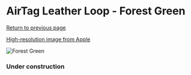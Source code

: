 # AirTag Leather Loop - Forest Green

[Return to previous page](/airtag)

[High-resolution image from Apple](https://store.storeimages.cdn-apple.com/8756/as-images.apple.com/is/MM013?wid=4500&hei=4500&fmt=png)

<div style="width: 384px"><img src="/everyphone/MM013.png" alt="Forest Green"></div>

### Under construction
